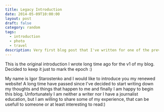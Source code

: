 ```yaml
---
title: Legacy Introduction
date: 2014-05-09T10:00:00
layout: post
draft: false
category: random
tags:
  - introduction
  - photo
  - travel
description: Very first blog post that I've written for one of the previous revisions of my website. Not fun. Don't open.
---
```


This is the original introduction I wrote long time ago for the v1 of my blog. Decided to keep it just to mark the epoch :)

My name is Igor Starostenko and I would like to introduce you my renewed website! A long time have passed since I've decided to start writing down my thoughts and things that happen to me and finally I am happy to begin this blog. Unfortunately I am neither a writer nor I have a journalist education, but I am willing to share some of my experience, that can be usefull to someone or at least interesting to read:)

